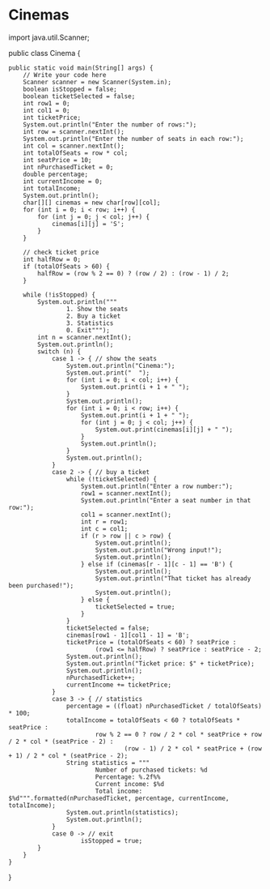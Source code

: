 # Cinemas

import java.util.Scanner;

public class Cinema {

    public static void main(String[] args) {
        // Write your code here
        Scanner scanner = new Scanner(System.in);
        boolean isStopped = false;
        boolean ticketSelected = false;
        int row1 = 0;
        int col1 = 0;
        int ticketPrice;
        System.out.println("Enter the number of rows:");
        int row = scanner.nextInt();
        System.out.println("Enter the number of seats in each row:");
        int col = scanner.nextInt();
        int totalOfSeats = row * col;
        int seatPrice = 10;
        int nPurchasedTicket = 0;
        double percentage;
        int currentIncome = 0;
        int totalIncome;
        System.out.println();
        char[][] cinemas = new char[row][col];
        for (int i = 0; i < row; i++) {
            for (int j = 0; j < col; j++) {
                cinemas[i][j] = 'S';
            }
        }

        // check ticket price
        int halfRow = 0;
        if (totalOfSeats > 60) {
            halfRow = (row % 2 == 0) ? (row / 2) : (row - 1) / 2;
        }

        while (!isStopped) {
            System.out.println("""
                    1. Show the seats
                    2. Buy a ticket
                    3. Statistics
                    0. Exit""");
            int n = scanner.nextInt();
            System.out.println();
            switch (n) {
                case 1 -> { // show the seats
                    System.out.println("Cinema:");
                    System.out.print("  ");
                    for (int i = 0; i < col; i++) {
                        System.out.print(i + 1 + " ");
                    }
                    System.out.println();
                    for (int i = 0; i < row; i++) {
                        System.out.print(i + 1 + " ");
                        for (int j = 0; j < col; j++) {
                            System.out.print(cinemas[i][j] + " ");
                        }
                        System.out.println();
                    }
                    System.out.println();
                }
                case 2 -> { // buy a ticket
                    while (!ticketSelected) {
                        System.out.println("Enter a row number:");
                        row1 = scanner.nextInt();
                        System.out.println("Enter a seat number in that row:");
                        col1 = scanner.nextInt();
                        int r = row1;
                        int c = col1;
                        if (r > row || c > row) {
                            System.out.println();
                            System.out.println("Wrong input!");
                            System.out.println();
                        } else if (cinemas[r - 1][c - 1] == 'B') {
                            System.out.println();
                            System.out.println("That ticket has already been purchased!");
                            System.out.println();
                        } else {
                            ticketSelected = true;
                        }
                    }
                    ticketSelected = false;
                    cinemas[row1 - 1][col1 - 1] = 'B';
                    ticketPrice = (totalOfSeats < 60) ? seatPrice :
                            (row1 <= halfRow) ? seatPrice : seatPrice - 2;
                    System.out.println();
                    System.out.println("Ticket price: $" + ticketPrice);
                    System.out.println();
                    nPurchasedTicket++;
                    currentIncome += ticketPrice;
                }
                case 3 -> { // statistics
                    percentage = ((float) nPurchasedTicket / totalOfSeats) * 100;
                    totalIncome = totalOfSeats < 60 ? totalOfSeats * seatPrice :
                            row % 2 == 0 ? row / 2 * col * seatPrice + row / 2 * col * (seatPrice - 2) :
                                    (row - 1) / 2 * col * seatPrice + (row + 1) / 2 * col * (seatPrice - 2);
                    String statistics = """
                            Number of purchased tickets: %d
                            Percentage: %.2f%%
                            Current income: $%d
                            Total income: $%d""".formatted(nPurchasedTicket, percentage, currentIncome, totalIncome);
                    System.out.println(statistics);
                    System.out.println();
                }
                case 0 -> // exit
                        isStopped = true;
            }
        }
    }
}
